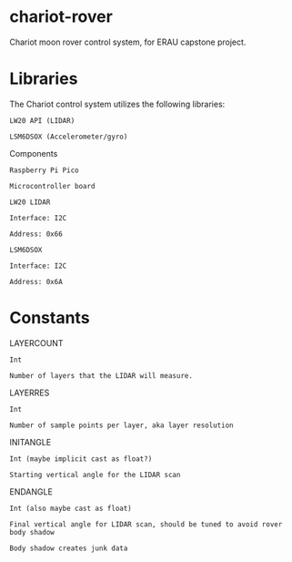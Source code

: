 # chariot-rover
Chariot moon rover control system, for ERAU capstone project.

# Libraries 

The Chariot control system utilizes the following libraries: 

    LW20 API (LIDAR) 

    LSM6DSOX (Accelerometer/gyro) 

Components 

    Raspberry Pi Pico 

    Microcontroller board 

    LW20 LIDAR 

    Interface: I2C 

    Address: 0x66 

    LSM6DSOX 

    Interface: I2C 

    Address: 0x6A 

# Constants 

LAYERCOUNT 

    Int 

    Number of layers that the LIDAR will measure. 

LAYERRES 

    Int 

    Number of sample points per layer, aka layer resolution 

INITANGLE 

    Int (maybe implicit cast as float?) 

    Starting vertical angle for the LIDAR scan 

ENDANGLE 

    Int (also maybe cast as float) 

    Final vertical angle for LIDAR scan, should be tuned to avoid rover body shadow 

    Body shadow creates junk data